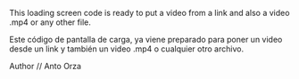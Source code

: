 This loading screen code is ready to put a video from a link and also a video .mp4 or any other file.

Este código de pantalla de carga, ya viene preparado para poner un video desde un link y también un video .mp4 o cualquier otro archivo.

Author // Anto Orza